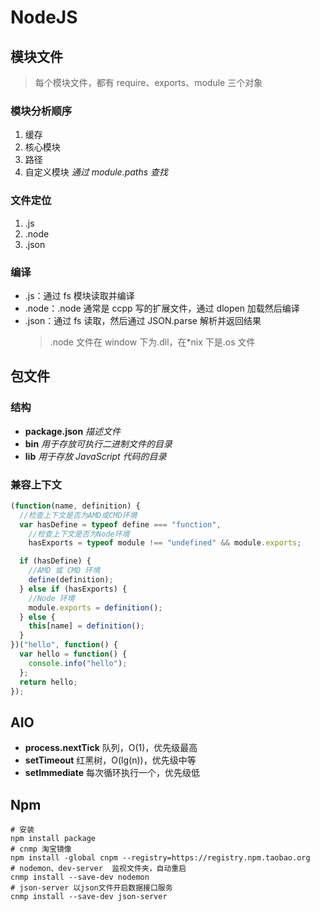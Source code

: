 # NodeJS

## 模块文件

> 每个模块文件，都有 require、exports、module 三个对象

### 模块分析顺序

1. 缓存
2. 核心模块
3. 路径
4. 自定义模块 _通过 module.paths 查找_

### 文件定位

1. .js
2. .node
3. .json

### 编译

- .js：通过 fs 模块读取并编译
- .node：.node 通常是 ccpp 写的扩展文件，通过 dlopen 加载然后编译
- .json：通过 fs 读取，然后通过 JSON.parse 解析并返回结果
  > .node 文件在 window 下为.dll，在\*nix 下是.os 文件

## 包文件

### 结构

- **package.json** _描述文件_
- **bin** _用于存放可执行二进制文件的目录_
- **lib** _用于存放 JavaScript 代码的目录_

### 兼容上下文

```javascript
(function(name, definition) {
  //检查上下文是否为AMD或CMD环境
  var hasDefine = typeof define === "function",
    //检查上下文是否为Node环境
    hasExports = typeof module !== "undefined" && module.exports;

  if (hasDefine) {
    //AMD 或 CMD 环境
    define(definition);
  } else if (hasExports) {
    //Node 环境
    module.exports = definition();
  } else {
    this[name] = definition();
  }
})("hello", function() {
  var hello = function() {
    console.info("hello");
  };
  return hello;
});
```

## AIO

- **process.nextTick** 队列，O(1)，优先级最高
- **setTimeout** 红黑树，O(lg(n))，优先级中等
- **setImmediate** 每次循环执行一个，优先级低

## Npm

```shell
# 安装
npm install package
# cnmp 淘宝镜像
npm install -global cnpm --registry=https://registry.npm.taobao.org
# nodemon、dev-server  监视文件夹，自动重启
cnmp install --save-dev nodemon
# json-server 以json文件开启数据接口服务
cnmp install --save-dev json-server
```
